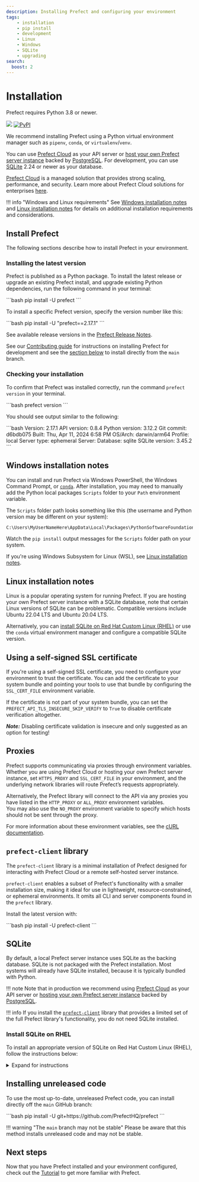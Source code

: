 ```yaml
---
description: Installing Prefect and configuring your environment
tags:
    - installation
    - pip install
    - development
    - Linux
    - Windows
    - SQLite
    - upgrading
search:
  boost: 2
---
```



# Installation

Prefect requires Python 3.8 or newer.

<p align="left">
    <a href="https://pypi.python.org/pypi/prefect/" alt="Python Versions">
        <img src="https://img.shields.io/pypi/pyversions/prefect?color=0052FF&labelColor=090422" /></a>
    <a href="https://pypi.python.org/pypi/prefect/" alt="PyPI version">
        <img alt="PyPI" src="https://img.shields.io/pypi/v/prefect?color=0052FF&labelColor=090422"></a>
</p>

We recommend installing Prefect using a Python virtual environment manager such as `pipenv`, `conda`, or `virtualenv`/`venv`.

You can use [Prefect Cloud](/ui/cloud/) as your API server or [host your own Prefect server instance](/host/) backed by [PostgreSQL](/concepts/database/#configuring_a_postgresql_database).
For development, you can use [SQLite](/concepts/database/#configuring_a_sqlite_database) 2.24 or newer as your database.

[Prefect Cloud](/cloud/) is a managed solution that provides strong scaling, performance, and security.
Learn more about Prefect Cloud solutions for enterprises [here](https://www.prefect.io/pricing).

!!! info "Windows and Linux requirements"
    See [Windows installation notes](#windows-installation-notes) and [Linux installation notes](#linux-installation-notes) for details on additional installation requirements and considerations.

## Install Prefect

The following sections describe how to install Prefect in your environment.

### Installing the latest version

Prefect is published as a Python package.
To install the latest release or upgrade an existing Prefect install, and upgrade existing Python dependencies, run the following command in your terminal:

<div class="terminal">
```bash
pip install -U prefect
```
</div>

To install a specific Prefect version, specify the version number like this:

<div class="terminal">
```bash
pip install -U "prefect==2.17.1"
```
</div>

See available release versions in the [Prefect Release Notes](https://github.com/PrefectHQ/prefect/blob/main/RELEASE-NOTES.md).

See our [Contributing guide](/contributing/overview/) for instructions on installing Prefect for development and see the [section below](#installing_unreleased_code) to install directly from the `main` branch.

### Checking your installation

To confirm that Prefect was installed correctly, run the command `prefect version` in your terminal.

<div class="terminal">
```bash
prefect version
```
</div>

You should see output similar to the following:

<div class="terminal">
```bash
Version:             2.17.1
API version:         0.8.4
Python version:      3.12.2
Git commit:          d6bdb075
Built:               Thu, Apr 11, 2024 6:58 PM
OS/Arch:             darwin/arm64
Profile:              local
Server type:         ephemeral
Server:
  Database:          sqlite
  SQLite version:    3.45.2
```
</div>

## Windows installation notes

You can install and run Prefect via Windows PowerShell, the Windows Command Prompt, or [`conda`](https://docs.conda.io/projects/conda/en/latest/user-guide/install/windows.html). After installation, you may need to manually add the Python local packages `Scripts` folder to your `Path` environment variable.

The `Scripts` folder path looks something like this (the username and Python version may be different on your system):

```bash
C:\Users\MyUserNameHere\AppData\Local\Packages\PythonSoftwareFoundation.Python.3.11_qbz5n2kfra8p0\LocalCache\local-packages\Python311\Scripts
```

Watch the `pip install` output messages for the `Scripts` folder path on your system.

If you're using Windows Subsystem for Linux (WSL), see [Linux installation notes](#linux-installation-notes).

## Linux installation notes

Linux is a popular operating system for running Prefect.
If you are hosting your own Prefect server instance with a SQLite database, note that certain Linux versions of SQLite can be problematic.
Compatible versions include Ubuntu 22.04 LTS and Ubuntu 20.04 LTS.

Alternatively, you can [install SQLite on Red Hat Custom Linux (RHEL)](#install-sqlite-on-rhel) or use the `conda` virtual environment manager and configure a compatible SQLite version.

## Using a self-signed SSL certificate

If you're using a self-signed SSL certificate, you need to configure your environment to trust the certificate.
You can add the certificate to your system bundle and pointing your tools to use that bundle by configuring the `SSL_CERT_FILE` environment variable.

If the certificate is not part of your system bundle, you can set the
`PREFECT_API_TLS_INSECURE_SKIP_VERIFY` to `True` to disable certificate verification altogether.

***Note:*** Disabling certificate validation is insecure and only suggested as an option for testing!

## Proxies

Prefect supports communicating via proxies through environment variables.
Whether you are using Prefect Cloud or hosting your own Prefect server instance, set `HTTPS_PROXY` and `SSL_CERT_FILE` in your environment, and the underlying network libraries will route Prefect’s requests appropriately.

Alternatively, the Prefect library will connect to the API via any proxies you have listed in the `HTTP_PROXY` or `ALL_PROXY` environment variables.  
You may also use the `NO_PROXY` environment variable to specify which hosts should not be sent through the proxy.

For more information about these environment variables, see the [cURL documentation](https://everything.curl.dev/usingcurl/proxies/env).

## `prefect-client` library

The `prefect-client` library is a minimal installation of Prefect designed for interacting with Prefect Cloud or a remote self-hosted server instance.

`prefect-client` enables a subset of Prefect's functionality with a smaller installation size, making it ideal for use in lightweight, resource-constrained, or ephemeral environments.
It omits all CLI and server components found in the `prefect` library.

Install the latest version with:

<div class="terminal">
```bash
pip install -U prefect-client
```
</div>

## SQLite

By default, a local Prefect server instance uses SQLite as the backing database.
SQLite is not packaged with the Prefect installation.
Most systems will already have SQLite installed, because it is typically bundled with Python.

!!! note
    Note that in production we recommend using [Prefect Cloud](/ui/cloud/) as your API server or [hosting your own Prefect server instance](/host/) backed by [PostgreSQL](/concepts/database/#configuring_a_postgresql_database).

!!! info
    If you install the [`prefect-client`](https://pypi.org/project/prefect-client/) library that provides a limited set of the full Prefect library's functionality, you do not need SQLite installed.

### Install SQLite on RHEL

To install an appropriate version of SQLite on Red Hat Custom Linux (RHEL), follow the instructions below:

<details>
    <summary>Expand for instructions</summary>

Note that some RHEL instances have no C compiler, so you may need to check for and install `gcc` first:

<div class="terminal">
```bash
yum install gcc
```
</div>

Download and extract the tarball for SQLite.

<div class="terminal">
```bash
wget https://www.sqlite.org/2022/sqlite-autoconf-3390200.tar.gz
tar -xzf sqlite-autoconf-3390200.tar.gz
```
</div>

Move to the extracted SQLite directory, then build and install SQLite.

<div class="terminal">
```bash
cd sqlite-autoconf-3390200/
./configure
make
make install
```
</div>

Add `LD_LIBRARY_PATH` to your profile.

<div class="terminal">
```bash
echo 'export LD_LIBRARY_PATH="/usr/local/lib"' >> /etc/profile
```
</div>

Restart your shell to register these changes.

Now you can install Prefect using `pip`.

<div class="terminal">
```bash
pip3 install prefect
```
</div>

</details>

## Installing unreleased code

To use the most up-to-date, unreleased Prefect code, you can install directly off the `main` GitHub branch:

<div class="terminal">
```bash
pip install -U git+https://github.com/PrefectHQ/prefect
```
</div>

!!! warning "The `main` branch may not be stable"
    Please be aware that this method installs unreleased code and may not be stable.

## Next steps

Now that you have Prefect installed and your environment configured, check out the [Tutorial](/tutorial/) to get more familiar with Prefect.

